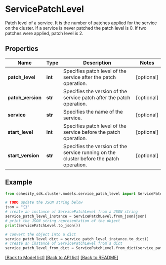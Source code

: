 # ServicePatchLevel

Patch level of a service. It is the number of patches applied for the service on the cluster. If a service is never patched the patch level is 0. If two patches were applied, patch level is 2.

## Properties

Name | Type | Description | Notes
------------ | ------------- | ------------- | -------------
**patch_level** | **int** | Specifies patch level of the service after the patch operation. | [optional] 
**patch_version** | **str** | Specifies the version of the service patch after the patch operation. | [optional] 
**service** | **str** | Specifies the name of the service. | [optional] 
**start_level** | **int** | Specifies patch level of the service before the patch operation. | [optional] 
**start_version** | **str** | Specifies the version of the service running on the cluster before the patch operation. | [optional] 

## Example

```python
from cohesity_sdk.cluster.models.service_patch_level import ServicePatchLevel

# TODO update the JSON string below
json = "{}"
# create an instance of ServicePatchLevel from a JSON string
service_patch_level_instance = ServicePatchLevel.from_json(json)
# print the JSON string representation of the object
print(ServicePatchLevel.to_json())

# convert the object into a dict
service_patch_level_dict = service_patch_level_instance.to_dict()
# create an instance of ServicePatchLevel from a dict
service_patch_level_from_dict = ServicePatchLevel.from_dict(service_patch_level_dict)
```
[[Back to Model list]](../README.md#documentation-for-models) [[Back to API list]](../README.md#documentation-for-api-endpoints) [[Back to README]](../README.md)


